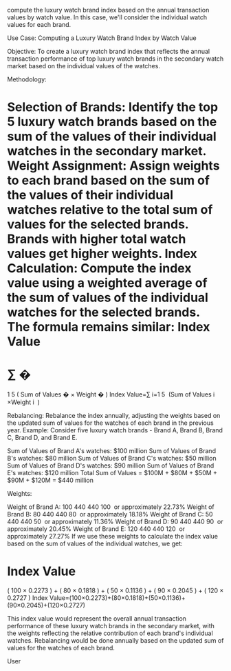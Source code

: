 compute the luxury watch brand index based on the annual transaction values by watch value. In this case, we'll consider the individual watch values for each brand.

Use Case: Computing a Luxury Watch Brand Index by Watch Value

Objective:
To create a luxury watch brand index that reflects the annual transaction performance of top luxury watch brands in the secondary watch market based on the individual values of the watches.

Methodology:

Selection of Brands: Identify the top 5 luxury watch brands based on the sum of the values of their individual watches in the secondary market.
Weight Assignment: Assign weights to each brand based on the sum of the values of their individual watches relative to the total sum of values for the selected brands. Brands with higher total watch values get higher weights.
Index Calculation: Compute the index value using a weighted average of the sum of values of the individual watches for the selected brands. The formula remains similar:
Index Value
=
∑
�
=
1
5
(
Sum of Values
�
×
Weight
�
)
Index Value=∑ 
i=1
5
​
 (Sum of Values 
i
​
 ×Weight 
i
​
 )

Rebalancing: Rebalance the index annually, adjusting the weights based on the updated sum of values for the watches of each brand in the previous year.
Example:
Consider five luxury watch brands - Brand A, Brand B, Brand C, Brand D, and Brand E.

Sum of Values of Brand A's watches: $100 million
Sum of Values of Brand B's watches: $80 million
Sum of Values of Brand C's watches: $50 million
Sum of Values of Brand D's watches: $90 million
Sum of Values of Brand E's watches: $120 million
Total Sum of Values = $100M + $80M + $50M + $90M + $120M = $440 million

Weights:

Weight of Brand A: 
100
440
440
100
​
  or approximately 22.73%
Weight of Brand B: 
80
440
440
80
​
  or approximately 18.18%
Weight of Brand C: 
50
440
440
50
​
  or approximately 11.36%
Weight of Brand D: 
90
440
440
90
​
  or approximately 20.45%
Weight of Brand E: 
120
440
440
120
​
  or approximately 27.27%
If we use these weights to calculate the index value based on the sum of values of the individual watches, we get:

Index Value
=
(
100
×
0.2273
)
+
(
80
×
0.1818
)
+
(
50
×
0.1136
)
+
(
90
×
0.2045
)
+
(
120
×
0.2727
)
Index Value=(100×0.2273)+(80×0.1818)+(50×0.1136)+(90×0.2045)+(120×0.2727)

This index value would represent the overall annual transaction performance of these luxury watch brands in the secondary market, with the weights reflecting the relative contribution of each brand's individual watches. Rebalancing would be done annually based on the updated sum of values for the watches of each brand.



User
